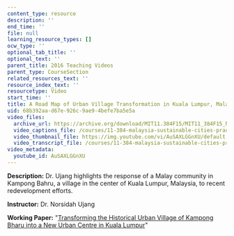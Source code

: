 ```yaml
---
content_type: resource
description: ''
end_time: ''
file: null
learning_resource_types: []
ocw_type: ''
optional_tab_title: ''
optional_text: ''
parent_title: 2016 Teaching Videos
parent_type: CourseSection
related_resources_text: ''
resource_index_text: ''
resourcetype: Video
start_time: ''
title: A Road Map of Urban Village Transformation in Kuala Lumpur, Malaysia
uid: 68b392aa-d67e-926c-9ae9-4befe7ba5e5a
video_files:
  archive_url: https://archive.org/download/MIT11.384F15/MIT11_384F15_Norsidah_300k.mp4
  video_captions_file: /courses/11-384-malaysia-sustainable-cities-practicum-spring-2018/994356448ce65c14b592cff116fc9dcf_AuSAXLGGnXU.vtt
  video_thumbnail_file: https://img.youtube.com/vi/AuSAXLGGnXU/default.jpg
  video_transcript_file: /courses/11-384-malaysia-sustainable-cities-practicum-spring-2018/52a2d4cebf16ba1f67bad52fcd94e73b_AuSAXLGGnXU.pdf
video_metadata:
  youtube_id: AuSAXLGGnXU
---
```


**Description:** Dr. Ujang highlights the response of a Malay community in Kampong Bahru, a village in the center of Kuala Lumpur, Malaysia, to recent redevelopment efforts.

**Instructor:** Dr. Norsidah Ujang

**Working Paper:** "[Transforming the Historical Urban Village of Kampong Bharu into a New Urban Centre in Kuala Lumpur](https://malaysiacities.mit.edu/paperUjang)"